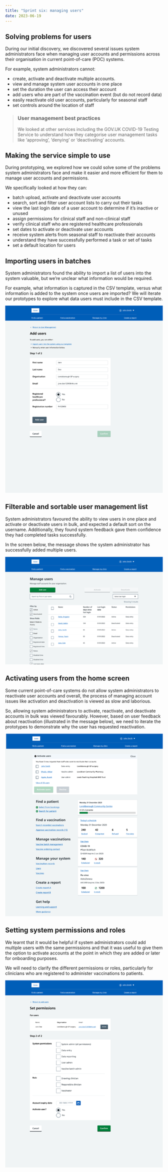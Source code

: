 ```yaml
---
title: "Sprint six: managing users"
date: 2023-06-19
---
```


## Solving problems for users

During our initial discovery, we discovered several issues system administrators face when managing user accounts and permissions across their organisation in current point-of-care (POC) systems.

For example, system administrators cannot:

- create, activate and deactivate multiple accounts.
- view and manage system user accounts in one place
- set the duration the user can access their account
- add users who are part of the vaccination event (but do not record data)
- easily reactivate old user accounts, particularly for seasonal staff
- set controls around the location of staff

> ### User management best practices
>
> We looked at other services including the GOV.UK COVID-19 Testing Service to understand how they categorise user management tasks like ‘approving’, ‘denying’ or ‘deactivating’ accounts.

## Making the service simple to use

During prototyping, we explored how we could solve some of the problems system administrators face and make it easier and more efficient for them to manage user accounts and permissions.

We specifically looked at how they can:

- batch upload, activate and deactivate user accounts
- search, sort and filter user account lists to carry out their tasks
- view the last login date of a user account to determine if it’s inactive or unused
- assign permissions for clinical staff and non-clinical staff
- verify clinical staff who are registered healthcare professionals
- set dates to activate or deactivate user accounts
- receive system alerts from seasonal staff to reactivate their accounts
- understand they have successfully performed a task or set of tasks
- set a default location for users

## Importing users in batches

System administrators found the ability to import a list of users into the system valuable, but we’re unclear what information would be required.

For example, what information is captured in the CSV template, versus what information is added to the system once users are imported? We will iterate our prototypes to explore what data users must include in the CSV template.

![Add users in batches screen](6bl2sg6sfmun3bl68dymwzzhu1zw.png)

## Filterable and sortable user management list

System administrators favoured the ability to view users in one place and activate or deactivate users in bulk, and expected a default sort on the username. Additionally, they found system feedback gave them confidence they had completed tasks successfully.

In the screen below, the message shows the system administrator has successfully added multiple users.

![Manage users list](z7wbkx1pm29n6h4hsy2ivpa4e2mc.png)

## Activating users from the home screen

Some current point-of-care systems do not allow system administrators to reactivate user accounts and overall, the process of managing account issues like activation and deactivation is viewed as slow and laborious.

So, allowing system administrators to activate, reactivate, and deactivate accounts in bulk was viewed favourably. However, based on user feedback about reactivation (illustrated in the message below), we need to iterate the prototypes to demonstrate why the user has requested reactivation.

![Activate users from the homescreen](u6j6k1fxjebj62cmmbzh45guiaiv.png)

## Setting system permissions and roles

We learnt that it would be helpful if system administrators could add multiple users with the same permissions and that it was useful to give them the option to activate accounts at the point in which they are added or later for onboarding purposes.

We will need to clarify the different permissions or roles, particularly for clinicians who are registered to administer vaccinations to patients.

![Set permissions screen](me5lj4qufscvj0utlre0rvkt0boi.png)
